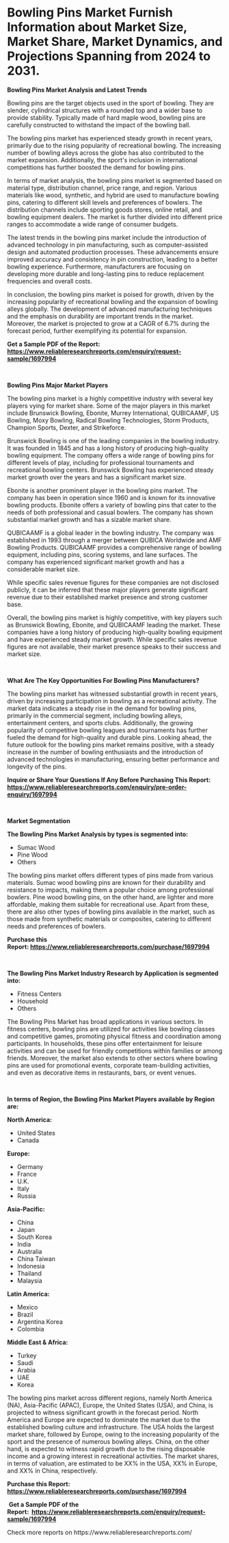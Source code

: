 <p><h1>Bowling Pins Market Furnish Information about Market Size, Market Share, Market Dynamics, and Projections Spanning from 2024 to 2031.</h1></p><p><strong>Bowling Pins Market Analysis and Latest Trends</strong></p>
<p><p>Bowling pins are the target objects used in the sport of bowling. They are slender, cylindrical structures with a rounded top and a wider base to provide stability. Typically made of hard maple wood, bowling pins are carefully constructed to withstand the impact of the bowling ball.</p><p>The bowling pins market has experienced steady growth in recent years, primarily due to the rising popularity of recreational bowling. The increasing number of bowling alleys across the globe has also contributed to the market expansion. Additionally, the sport's inclusion in international competitions has further boosted the demand for bowling pins.</p><p>In terms of market analysis, the bowling pins market is segmented based on material type, distribution channel, price range, and region. Various materials like wood, synthetic, and hybrid are used to manufacture bowling pins, catering to different skill levels and preferences of bowlers. The distribution channels include sporting goods stores, online retail, and bowling equipment dealers. The market is further divided into different price ranges to accommodate a wide range of consumer budgets.</p><p>The latest trends in the bowling pins market include the introduction of advanced technology in pin manufacturing, such as computer-assisted design and automated production processes. These advancements ensure improved accuracy and consistency in pin construction, leading to a better bowling experience. Furthermore, manufacturers are focusing on developing more durable and long-lasting pins to reduce replacement frequencies and overall costs.</p><p>In conclusion, the bowling pins market is poised for growth, driven by the increasing popularity of recreational bowling and the expansion of bowling alleys globally. The development of advanced manufacturing techniques and the emphasis on durability are important trends in the market. Moreover, the market is projected to grow at a CAGR of 6.7% during the forecast period, further exemplifying its potential for expansion.</p></p>
<p><strong>Get a Sample PDF of the Report:&nbsp; <a href="https://www.reliableresearchreports.com/enquiry/request-sample/1697994">https://www.reliableresearchreports.com/enquiry/request-sample/1697994</a></strong></p>
<p>&nbsp;</p>
<p><strong>Bowling Pins Major Market Players</strong></p>
<p><p>The bowling pins market is a highly competitive industry with several key players vying for market share. Some of the major players in this market include Brunswick Bowling, Ebonite, Murrey International, QUBICAAMF, US Bowling, Moxy Bowling, Radical Bowling Technologies, Storm Products, Champion Sports, Dexter, and Strikeforce.</p><p>Brunswick Bowling is one of the leading companies in the bowling industry. It was founded in 1845 and has a long history of producing high-quality bowling equipment. The company offers a wide range of bowling pins for different levels of play, including for professional tournaments and recreational bowling centers. Brunswick Bowling has experienced steady market growth over the years and has a significant market size.</p><p>Ebonite is another prominent player in the bowling pins market. The company has been in operation since 1960 and is known for its innovative bowling products. Ebonite offers a variety of bowling pins that cater to the needs of both professional and casual bowlers. The company has shown substantial market growth and has a sizable market share.</p><p>QUBICAAMF is a global leader in the bowling industry. The company was established in 1993 through a merger between QUBICA Worldwide and AMF Bowling Products. QUBICAAMF provides a comprehensive range of bowling equipment, including pins, scoring systems, and lane surfaces. The company has experienced significant market growth and has a considerable market size.</p><p>While specific sales revenue figures for these companies are not disclosed publicly, it can be inferred that these major players generate significant revenue due to their established market presence and strong customer base.</p><p>Overall, the bowling pins market is highly competitive, with key players such as Brunswick Bowling, Ebonite, and QUBICAAMF leading the market. These companies have a long history of producing high-quality bowling equipment and have experienced steady market growth. While specific sales revenue figures are not available, their market presence speaks to their success and market size.</p></p>
<p>&nbsp;</p>
<p><strong>What Are The Key Opportunities For Bowling Pins Manufacturers?</strong></p>
<p><p>The bowling pins market has witnessed substantial growth in recent years, driven by increasing participation in bowling as a recreational activity. The market data indicates a steady rise in the demand for bowling pins, primarily in the commercial segment, including bowling alleys, entertainment centers, and sports clubs. Additionally, the growing popularity of competitive bowling leagues and tournaments has further fueled the demand for high-quality and durable pins. Looking ahead, the future outlook for the bowling pins market remains positive, with a steady increase in the number of bowling enthusiasts and the introduction of advanced technologies in manufacturing, ensuring better performance and longevity of the pins.</p></p>
<p><strong>Inquire or Share Your Questions If Any Before Purchasing This Report: <a href="https://www.reliableresearchreports.com/enquiry/pre-order-enquiry/1697994">https://www.reliableresearchreports.com/enquiry/pre-order-enquiry/1697994</a></strong></p>
<p>&nbsp;</p>
<p><strong>Market Segmentation</strong></p>
<p><strong>The Bowling Pins Market Analysis by types is segmented into:</strong></p>
<p><ul><li>Sumac Wood</li><li>Pine Wood</li><li>Others</li></ul></p>
<p><p>The bowling pins market offers different types of pins made from various materials. Sumac wood bowling pins are known for their durability and resistance to impacts, making them a popular choice among professional bowlers. Pine wood bowling pins, on the other hand, are lighter and more affordable, making them suitable for recreational use. Apart from these, there are also other types of bowling pins available in the market, such as those made from synthetic materials or composites, catering to different needs and preferences of bowlers.</p></p>
<p><strong>Purchase this Report:&nbsp;<a href="https://www.reliableresearchreports.com/purchase/1697994">https://www.reliableresearchreports.com/purchase/1697994</a></strong></p>
<p>&nbsp;</p>
<p><strong>The Bowling Pins Market Industry Research by Application is segmented into:</strong></p>
<p><ul><li>Fitness Centers</li><li>Household</li><li>Others</li></ul></p>
<p><p>The Bowling Pins Market has broad applications in various sectors. In fitness centers, bowling pins are utilized for activities like bowling classes and competitive games, promoting physical fitness and coordination among participants. In households, these pins offer entertainment for leisure activities and can be used for friendly competitions within families or among friends. Moreover, the market also extends to other sectors where bowling pins are used for promotional events, corporate team-building activities, and even as decorative items in restaurants, bars, or event venues.</p></p>
<p>&nbsp;</p>
<p><strong>In terms of Region, the Bowling Pins Market Players available by Region are:</strong></p>
<p>
    <p> <strong> North America: </strong>
        <ul>
            <li>United States</li>
            <li>Canada</li>
        </ul>
        </p> 
    <p> <strong> Europe: </strong>
        <ul>
            <li>Germany</li>
            <li>France</li>
            <li>U.K.</li>
            <li>Italy</li>
            <li>Russia</li>
        </ul>
        </p> 
    <p> <strong> Asia-Pacific: </strong>
        <ul>
            <li>China</li>
            <li>Japan</li>
            <li>South Korea</li>
            <li>India</li>
            <li>Australia</li>
            <li>China Taiwan</li>
            <li>Indonesia</li>
            <li>Thailand</li>
            <li>Malaysia</li>
        </ul>
        </p> 
    <p> <strong> Latin America: </strong>
        <ul>
            <li>Mexico</li>
            <li>Brazil</li>
            <li>Argentina Korea</li>
            <li>Colombia</li>
        </ul>
        </p> 
    <p> <strong> Middle East & Africa: </strong>
        <ul>
            <li>Turkey</li>
            <li>Saudi</li>
            <li>Arabia</li>
            <li>UAE</li>
            <li>Korea</li>
        </ul>
    </p>
    </p>
<p><p>The bowling pins market across different regions, namely North America (NA), Asia-Pacific (APAC), Europe, the United States (USA), and China, is projected to witness significant growth in the forecast period. North America and Europe are expected to dominate the market due to the established bowling culture and infrastructure. The USA holds the largest market share, followed by Europe, owing to the increasing popularity of the sport and the presence of numerous bowling alleys. China, on the other hand, is expected to witness rapid growth due to the rising disposable income and a growing interest in recreational activities. The market shares, in terms of valuation, are estimated to be XX% in the USA, XX% in Europe, and XX% in China, respectively.</p></p>
<p><strong>Purchase this Report: <a href="https://www.reliableresearchreports.com/purchase/1697994">https://www.reliableresearchreports.com/purchase/1697994</a></strong></p>
<p>&nbsp;<strong>Get a Sample PDF of the Report:&nbsp;&nbsp;<a href="https://www.reliableresearchreports.com/enquiry/request-sample/1697994">https://www.reliableresearchreports.com/enquiry/request-sample/1697994</a></strong></p>
<p><strong></strong></p>
<p>Check more reports on https://www.reliableresearchreports.com/</p>